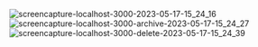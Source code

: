 
![screencapture-localhost-3000-2023-05-17-15_24_16](https://github.com/jyoti3317/Google-Keep-Clone-Using-ReactJs/assets/125662732/4c526b00-8354-48f8-aeaa-34d2d1e53e6e)
![screencapture-localhost-3000-archive-2023-05-17-15_24_27](https://github.com/jyoti3317/Google-Keep-Clone-Using-ReactJs/assets/125662732/b99c0c34-f772-484c-8822-616907819f13)
![screencapture-localhost-3000-delete-2023-05-17-15_24_39](https://github.com/jyoti3317/Google-Keep-Clone-Using-ReactJs/assets/125662732/84c66c03-dbfa-42ec-b0f7-4c66564cedee)
